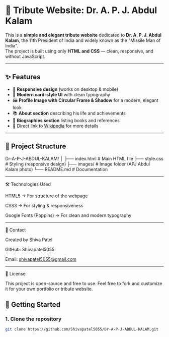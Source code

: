 # 🌟 Tribute Website: Dr. A. P. J. Abdul Kalam

This is a **simple and elegant tribute website** dedicated to **Dr. A. P. J. Abdul Kalam**, the 11th President of India and widely known as the "Missile Man of India".  
The project is built using only **HTML and CSS** — clean, responsive, and without JavaScript.  


---

## ✨ Features
- 📱 **Responsive design** (works on desktop & mobile)  
- 🎨 **Modern card-style UI** with clean typography  
- 🖼️ **Profile Image with Circular Frame & Shadow** for a modern, elegant look  
- 📚 **About section** describing his life and achievements  
- 📖 **Biographies section** listing books and references  
- 🔗 Direct link to [Wikipedia](https://en.wikipedia.org/wiki/A._P._J._Abdul_Kalam) for more details  


---

## 📂 Project Structure

Dr-A-P-J-ABDUL-KALAM/
│
├── index.html # Main HTML file
├── style.css # Styling (responsive design)
├── images/ # Image folder (APJ Abdul Kalam photo)
└── README.md # Documentation


---


🛠️ Technologies Used

HTML5 → For structure of the webpage

CSS3 → For styling & responsiveness

Google Fonts (Poppins) → For clean and modern typography


---


📧 Contact

Created by Shiva Patel

GitHub: Shivapatel5055

Email: shivapatel5055@gmail.com


---


📜 License

This project is open-source and free to use.
Feel free to fork and customize it for your own portfolio or tribute website.


## 🚀 Getting Started

### 1. Clone the repository
```bash
git clone https://github.com/Shivapatel5055/Dr-A-P-J-ABDUL-KALAM.git
